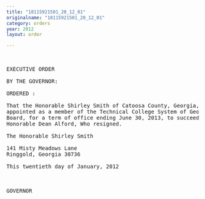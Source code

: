 ```yaml
---
title: "18115921501_20_12_01"
originalname: "18115921501_20_12_01"
category: orders
year: 2012
layout: order

---
```

<pre>
 

EXECUTIVE ORDER

BY THE GOVERNOR:

ORDERED :

That the Honorable Shirley Smith of Catoosa County, Georgia, is
appointed as a member of the Technical College System of Georgia
Board, for a term of office ending June 30, 2013, to succeed the
Honorable Dean Alford, Who resigned.

The Honorable Shirley Smith

141 Misty Meadows Lane
Ringgold, Georgia 30736

This twentieth day of January, 2012

      

GOVERNOR

</pre>
